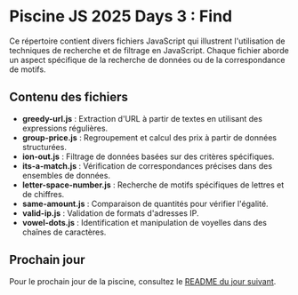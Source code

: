 # Piscine JS 2025 Days 3 : Find

Ce répertoire contient divers fichiers JavaScript qui illustrent l'utilisation de techniques de recherche et de filtrage en JavaScript. Chaque fichier aborde un aspect spécifique de la recherche de données ou de la correspondance de motifs.

## Contenu des fichiers

- **greedy-url.js** : Extraction d'URL à partir de textes en utilisant des expressions régulières.
- **group-price.js** : Regroupement et calcul des prix à partir de données structurées.
- **ion-out.js** : Filtrage de données basées sur des critères spécifiques.
- **its-a-match.js** : Vérification de correspondances précises dans des ensembles de données.
- **letter-space-number.js** : Recherche de motifs spécifiques de lettres et de chiffres.
- **same-amount.js** : Comparaison de quantités pour vérifier l'égalité.
- **valid-ip.js** : Validation de formats d'adresses IP.
- **vowel-dots.js** : Identification et manipulation de voyelles dans des chaînes de caractères.

## Prochain jour

Pour le prochain jour de la piscine, consultez le [README du jour suivant](../time/README.md).